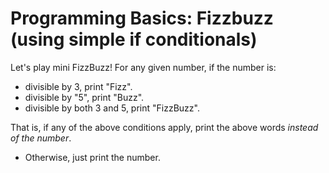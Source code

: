 # Programming Basics: Fizzbuzz (using simple if conditionals)

Let's play mini FizzBuzz! For any given number, if the number is: 
- divisible by 3, print "Fizz". 
- divisible by "5", print "Buzz". 
- divisible by both 3 and 5, print "FizzBuzz". 

That is, if any of the above conditions apply, print the above words *instead of the number*.

- Otherwise, just print the number.